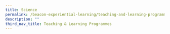 ```yaml
---
title: Science
permalink: /beacon-experiential-learning/teaching-and-learning-programmes/sci/
description: ""
third_nav_title: Teaching & Learning Programmes
---
```

